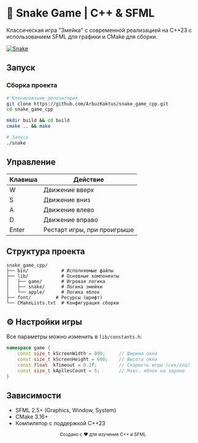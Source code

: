 # 🐍 Snake Game | C++ & SFML


Классическая игра "Змейка" с современной реализацией на C++23 с использованием SFML для графики и CMake для сборки.

[![Snake](https://s.iimg.su/s/17/xcnV3hdmDQLVnG8xN7saSieX9XLcx5VD2q8FbLF2.png)](https://iimg.su/i/TlmVao)

## Запуск

### Сборка проекта
```bash
# Клонирование репозитория
git clone https://github.com/ArbuzKaktus/snake_game_сpp.git
cd snake_game_cpp

mkdir build && cd build
cmake .. && make

# Запуск
./snake
```

## Управление
| Клавиша  | Действие                         |
|----------|----------------------------------|
| W        | Движение вверх                   |
| S        | Движение вниз                    |
| A        | Движение влево                   |
| D        | Движение вправо                  |
| Enter    | Рестарт игры, при проигрыше      |

## Структура проекта
```text
snake_game_cpp/
├── bin/            # Исполняемые файлы
├── lib/            # Основные компоненты
│   ├── game/       # Игровая логика
│   ├── snake/      # Логика змейки
│   └── apple/      # Логика яблок
├── font/         # Ресурсы (шрифт)
└── CMakeLists.txt  # Конфигурация сборки
```

## ⚙️ Настройки игры
Все параметры можно изменить в `lib/constants.h`:

```cpp
namespace game {
    const size_t kScreenWidth = 800;     // Ширина окна
    const size_t kScreenHeight = 600;    // Высота окна
    const float  kTimeout = 0.2f;        // Скорость игры (сек/ход)
    const size_t kApllesCount = 5;       // Макс. яблок на экране
}
```

## Зависимости
- SFML 2.5+ (Graphics, Window, System)
- CMake 3.16+
- Компилятор с поддержкой C++23


<div align="center">
  <sub>Создано с ❤️ для изучения C++ и SFML</sub>
</div>